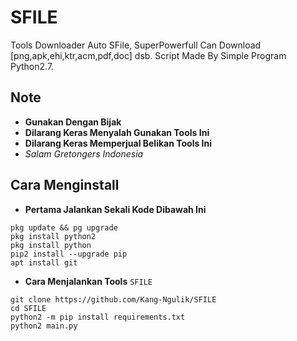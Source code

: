 # SFILE
Tools Downloader Auto SFile, SuperPowerfull Can Download [png,apk,ehi,ktr,acm,pdf,doc] dsb.
Script Made By Simple Program Python2.7.
## Note
- **Gunakan Dengan Bijak**
- **Dilarang Keras Menyalah Gunakan Tools Ini**
- **Dilarang Keras Memperjual Belikan Tools Ini**
- _Salam Gretongers Indonesia_
## Cara Menginstall
- **Pertama Jalankan Sekali Kode Dibawah Ini**
```
pkg update && pg upgrade
pkg install python2
pkg install python
pip2 install --upgrade pip
apt install git
```
- **Cara Menjalankan Tools** `SFILE`
```
git clone https://github.com/Kang-Ngulik/SFILE
cd SFILE
python2 -m pip install requirements.txt
python2 main.py
```
